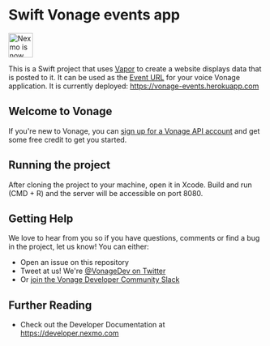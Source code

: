# Swift Vonage events app

<img src="https://developer.nexmo.com/assets/images/Vonage_Nexmo.svg" height="48px" alt="Nexmo is now known as Vonage" />

This is a Swift project that uses [Vapor](vapor.codes) to create a website displays data that is posted to it. It can be used as the [Event URL](https://developer.nexmo.com/voice/voice-api/webhook-reference#event-webhook) for your voice Vonage application. It is currently deployed: https://vonage-events.herokuapp.com

## Welcome to Vonage

If you're new to Vonage, you can [sign up for a Vonage API account](https://dashboard.nexmo.com/sign-up?utm_source=DEV_REL&utm_medium=github&utm_campaign=github.com/nexmo-community/swiftui-make-phone-call) and get some free credit to get you started.

## Running the project

After cloning the project to your machine, open it in Xcode. Build and run (CMD + R) and the server will be accessible on port 8080.


## Getting Help

We love to hear from you so if you have questions, comments or find a bug in the project, let us know! You can either:

* Open an issue on this repository
* Tweet at us! We're [@VonageDev on Twitter](https://twitter.com/VonageDev)
* Or [join the Vonage Developer Community Slack](https://developer.nexmo.com/community/slack)

## Further Reading

* Check out the Developer Documentation at <https://developer.nexmo.com>
